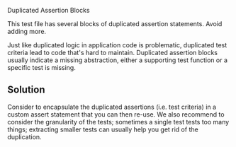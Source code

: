 Duplicated Assertion Blocks

This test file has several blocks of duplicated assertion statements. Avoid adding more.

Just like duplicated logic in application code is problematic, duplicated test criteria lead to code that's hard to maintain. Duplicated assertion blocks usually indicate a missing abstraction, either a supporting test function or a specific test is missing.

## Solution

Consider to encapsulate the duplicated assertions (i.e. test criteria) in a 
custom assert statement that you can then re-use. 
We also recommend to consider the granularity of the tests; sometimes a single test 
tests too many things; extracting smaller tests can usually help you get 
rid of the duplication.
